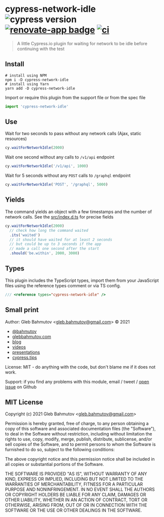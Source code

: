 # cypress-network-idle ![cypress version](https://img.shields.io/badge/cypress-8.6.0-brightgreen) [![renovate-app badge][renovate-badge]][renovate-app] [![ci](https://github.com/bahmutov/cypress-network-idle/actions/workflows/ci.yml/badge.svg?branch=main)](https://github.com/bahmutov/cypress-network-idle/actions/workflows/ci.yml)
> A little Cypress.io plugin for waiting for network to be idle before continuing with the test

## Install

```
# install using NPM
npm i -D cypress-network-idle
# install using Yarn
yarn add -D cypress-network-idle
```

Import or require this plugin from the support file or from the spec file

```js
import 'cypress-network-idle'
```

## Use

Wait for two seconds to pass without any network calls (Ajax, static resources)

```js
cy.waitForNetworkIdle(2000)
```

Wait one second without any calls to `/v1/api` endpoint

```js
cy.waitForNetworkIdle('/v1/api', 1000)
```

Wait for 5 seconds without any `POST` calls to `/graphql` endpoint

```js
cy.waitForNetworkIdle('POST', '/graphql', 5000)
```

## Yields

The command yields an object with a few timestamps and the number of network calls. See the [src/index.d.ts](./src/index.d.ts) for precise fields

```js
cy.waitForNetworkIdle(2000)
  // check how long the command waited
  .its('waited')
  // it should have waited for at least 2 seconds
  // but could be up to 3 seconds if the app
  // made a call one second after the start
  .should('be.within', 2000, 3000)
```

## Types

This plugin includes the TypeScript types, import them from your JavaScript files using the reference types comment or via TS config.

```js
/// <reference types="cypress-network-idle" />
```

## Small print

Author: Gleb Bahmutov &lt;gleb.bahmutov@gmail.com&gt; &copy; 2021

- [@bahmutov](https://twitter.com/bahmutov)
- [glebbahmutov.com](https://glebbahmutov.com)
- [blog](https://glebbahmutov.com/blog)
- [videos](https://www.youtube.com/glebbahmutov)
- [presentations](https://slides.com/bahmutov)
- [cypress.tips](https://cypress.tips)

License: MIT - do anything with the code, but don't blame me if it does not work.

Support: if you find any problems with this module, email / tweet /
[open issue](https://github.com/bahmutov/cypress-network-idle/issues) on Github

## MIT License

Copyright (c) 2021 Gleb Bahmutov &lt;gleb.bahmutov@gmail.com&gt;

Permission is hereby granted, free of charge, to any person
obtaining a copy of this software and associated documentation
files (the "Software"), to deal in the Software without
restriction, including without limitation the rights to use,
copy, modify, merge, publish, distribute, sublicense, and/or sell
copies of the Software, and to permit persons to whom the
Software is furnished to do so, subject to the following
conditions:

The above copyright notice and this permission notice shall be
included in all copies or substantial portions of the Software.

THE SOFTWARE IS PROVIDED "AS IS", WITHOUT WARRANTY OF ANY KIND,
EXPRESS OR IMPLIED, INCLUDING BUT NOT LIMITED TO THE WARRANTIES
OF MERCHANTABILITY, FITNESS FOR A PARTICULAR PURPOSE AND
NONINFRINGEMENT. IN NO EVENT SHALL THE AUTHORS OR COPYRIGHT
HOLDERS BE LIABLE FOR ANY CLAIM, DAMAGES OR OTHER LIABILITY,
WHETHER IN AN ACTION OF CONTRACT, TORT OR OTHERWISE, ARISING
FROM, OUT OF OR IN CONNECTION WITH THE SOFTWARE OR THE USE OR
OTHER DEALINGS IN THE SOFTWARE.

[renovate-badge]: https://img.shields.io/badge/renovate-app-blue.svg
[renovate-app]: https://renovateapp.com/
